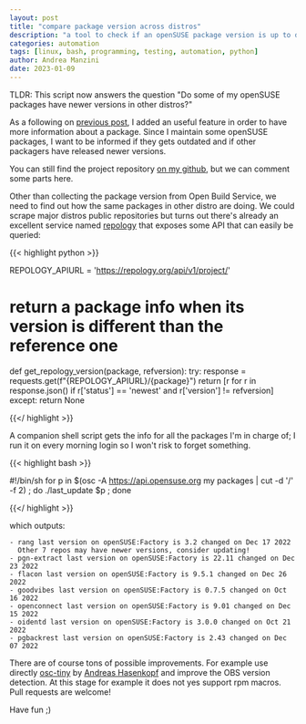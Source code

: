 ```yaml
---
layout: post
title: "compare package version across distros"
description: "a tool to check if an openSUSE package version is up to date against other distros"
categories: automation
tags: [linux, bash, programming, testing, automation, python]
author: Andrea Manzini
date: 2023-01-09
---
```


TLDR: This script now answers the question "Do some of my openSUSE packages have newer versions in other distros?"


As a following on [previous post](https://ilmanzo.github.io/post/check-last-update-on-packages/), I added an useful feature in order to have more information about a package.
Since I maintain some openSUSE packages, I want to be informed if they gets outdated and if other packagers have released newer versions.

<!--more-->

You can still find the project repository [on my github](https://github.com/ilmanzo/package_last_update), but we can comment some parts here. 

Other than collecting the package version from Open Build Service, we need to find out how the same packages in other distro are doing. We could scrape major distros public repositories but turns out there's already an excellent service named [repology](https://repology.org/) that exposes some API that can easily be queried:

{{< highlight python >}}

REPOLOGY_APIURL = 'https://repology.org/api/v1/project/'

# return a package info when its version is different than the reference one
def get_repology_version(package, refversion):
    try:
        response = requests.get(f"{REPOLOGY_APIURL}/{package}")
        return [r for r in response.json() if r['status'] == 'newest' and r['version'] != refversion]
    except:
        return None

{{</ highlight >}}

A companion shell script gets the info for all the packages I'm in charge of; I run it on every morning login so I won't risk to forget something.

{{< highlight bash >}}

#!/bin/sh
for p in $(osc -A https://api.opensuse.org my packages | cut -d '/' -f 2) ; do ./last_update $p ; done

{{</ highlight >}}

which outputs:

    - rang last version on openSUSE:Factory is 3.2 changed on Dec 17 2022
      Other 7 repos may have newer versions, consider updating!
    - pgn-extract last version on openSUSE:Factory is 22.11 changed on Dec 23 2022
    - flacon last version on openSUSE:Factory is 9.5.1 changed on Dec 26 2022
    - goodvibes last version on openSUSE:Factory is 0.7.5 changed on Oct 16 2022
    - openconnect last version on openSUSE:Factory is 9.01 changed on Dec 15 2022
    - oidentd last version on openSUSE:Factory is 3.0.0 changed on Oct 21 2022
    - pgbackrest last version on openSUSE:Factory is 2.43 changed on Dec 07 2022


There are of course tons of possible improvements. For example use directly [osc-tiny](https://github.com/crazyscientist/osc-tiny) by [Andreas Hasenkopf](https://github.com/crazyscientist) and improve the OBS version detection. At this stage for example it does not yes support rpm macros. Pull requests are welcome! 

Have fun ;) 

